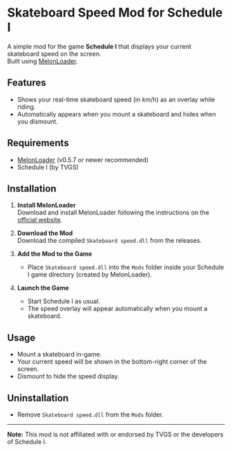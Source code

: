 # Skateboard Speed Mod for Schedule I

A simple mod for the game **Schedule I** that displays your current skateboard speed on the screen.  
Built using [MelonLoader](https://melonwiki.xyz/#/).

## Features

- Shows your real-time skateboard speed (in km/h) as an overlay while riding.
- Automatically appears when you mount a skateboard and hides when you dismount.

## Requirements

- [MelonLoader](https://melonwiki.xyz/#/) (v0.5.7 or newer recommended)
- Schedule I (by TVGS)

## Installation

1. **Install MelonLoader**  
   Download and install MelonLoader following the instructions on the [official website](https://melonwiki.xyz/#/).

2. **Download the Mod**  
   Download the compiled `Skateboard speed.dll` from the releases.

3. **Add the Mod to the Game**  
   - Place `Skateboard speed.dll` into the `Mods` folder inside your Schedule I game directory (created by MelonLoader).

4. **Launch the Game**  
   - Start Schedule I as usual.  
   - The speed overlay will appear automatically when you mount a skateboard.

## Usage

- Mount a skateboard in-game.  
- Your current speed will be shown in the bottom-right corner of the screen.
- Dismount to hide the speed display.

## Uninstallation

- Remove `Skateboard speed.dll` from the `Mods` folder.

---

**Note:** This mod is not affiliated with or endorsed by TVGS or the developers of Schedule I.

